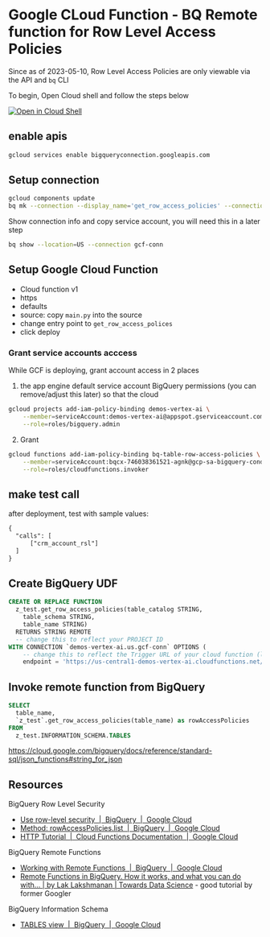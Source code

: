 # Google CLoud Function - BQ Remote function for Row Level Access Policies 

Since as of 2023-05-10, Row Level Access Policies are only viewable via the API and `bq` CLI 

To begin, Open Cloud shell and follow the steps below

[![Open in Cloud Shell](https://gstatic.com/cloudssh/images/open-btn.svg)](https://shell.cloud.google.com/cloudshell/editor)


## enable apis


```sh
gcloud services enable bigqueryconnection.googleapis.com
```

## Setup connection

```sh
gcloud components update
bq mk --connection --display_name='get_row_access_policies' --connection_type=CLOUD_RESOURCE --project_id=$(gcloud config get-value project) --location=US  gcf-conn
```

Show connection info and copy service account, you will need this in a later step

```sh
bq show --location=US --connection gcf-conn
```


## Setup Google Cloud Function 

* Cloud function v1 
* https 
* defaults 
* source: copy `main.py` into the source 
* change entry point to `get_row_access_polices`
* click deploy 

### Grant service accounts acccess 

While GCF is deploying, grant account access in 2 places 


1. the app engine default service account BigQuery permissions (you can remove/adjust this later) so that the cloud 

```sh
gcloud projects add-iam-policy-binding demos-vertex-ai \
    --member=serviceAccount:demos-vertex-ai@appspot.gserviceaccount.com \
    --role=roles/bigquery.admin
```

2. Grant 

```sh
gcloud functions add-iam-policy-binding bq-table-row-access-policies \
    --member=serviceAccount:bqcx-746038361521-agnk@gcp-sa-bigquery-condel.iam.gserviceaccount.com \
    --role=roles/cloudfunctions.invoker
```

## make test call 

after deployment, test with sample values:

```txt
{
  "calls": [
      ["crm_account_rsl"]
  ]
}

```

## Create BigQuery UDF

```sql
CREATE OR REPLACE FUNCTION
  z_test.get_row_access_policies(table_catalog STRING,
    table_schema STRING,
    table_name STRING)
  RETURNS STRING REMOTE
  -- change this to reflect your PROJECT ID
WITH CONNECTION `demos-vertex-ai.us.gcf-conn` OPTIONS (
    -- change this to reflect the Trigger URL of your cloud function (look for the TRIGGER tab)
    endpoint = 'https://us-central1-demos-vertex-ai.cloudfunctions.net/bq-table-row-access-policies' )
```

## Invoke remote function from BigQuery


```sql
SELECT
  table_name,
  `z_test`.get_row_access_policies(table_name) as rowAccessPolicies
FROM
  z_test.INFORMATION_SCHEMA.TABLES
```

<https://cloud.google.com/bigquery/docs/reference/standard-sql/json_functions#string_for_json>

## Resources

BigQuery Row Level Security

* [Use row-level security  |  BigQuery  |  Google Cloud](https://cloud.google.com/bigquery/docs/managing-row-level-security#bq)
* [Method: rowAccessPolicies.list  |  BigQuery  |  Google Cloud](https://cloud.google.com/bigquery/docs/reference/rest/v2/rowAccessPolicies/list#RowAccessPolicy)
* [HTTP Tutorial  |  Cloud Functions Documentation  |  Google Cloud](https://cloud.google.com/functions/docs/tutorials/http-1st-gen)

BigQuery Remote Functions

* [Working with Remote Functions  |  BigQuery  |  Google Cloud](https://cloud.google.com/bigquery/docs/reference/standard-sql/remote-functions#sample_code)
* [Remote Functions in BigQuery. How it works, and what you can do with… | by Lak Lakshmanan | Towards Data Science](https://towardsdatascience.com/remote-functions-in-bigquery-af9921498438) - good tutorial by former Googler

BigQuery Information Schema

* [TABLES view  |  BigQuery  |  Google Cloud](https://cloud.google.com/bigquery/docs/information-schema-tables)
